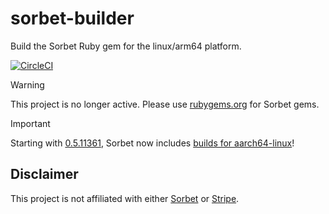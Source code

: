 # sorbet-builder
Build the Sorbet Ruby gem for the linux/arm64 platform.

[![CircleCI](https://dl.circleci.com/status-badge/img/gh/sorbet-multiarch/sorbet-builder/tree/main.svg?style=svg)](https://dl.circleci.com/status-badge/redirect/gh/sorbet-multiarch/sorbet-builder/tree/main)

> [!WARNING]
> This project is no longer active. Please use [rubygems.org](https://rubygems.org/gems/sorbet) for Sorbet gems.

> [!IMPORTANT]
> Starting with [0.5.11361](https://rubygems.org/gems/sorbet-static/versions/0.5.11361-aarch64-linux), Sorbet now includes [builds for aarch64-linux](https://github.com/sorbet/sorbet/pull/7718)!

## Disclaimer

This project is not affiliated with either [Sorbet](https://github.com/sorbet/) or [Stripe](https://stripe.com/).
